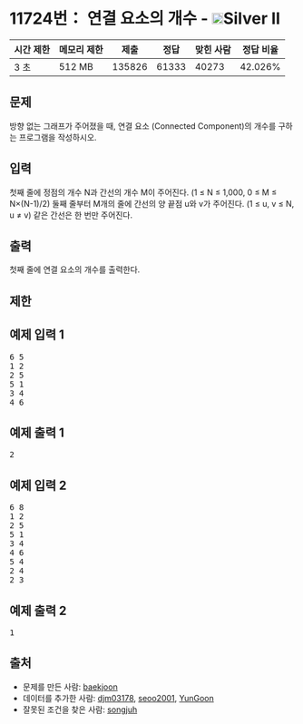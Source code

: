 # 11724번： 연결 요소의 개수 - <img src="https://static.solved.ac/tier_small/9.svg" style="height:20px" />Silver II


| 시간 제한 | 메모리 제한 | 제출 | 정답 | 맞힌 사람 | 정답 비율 |
| --- | --- | --- | --- | --- | --- |
| 3 초 | 512 MB | 135826 | 61333 | 40273 | 42.026% |


## 문제


방향 없는 그래프가 주어졌을 때, 연결 요소 (Connected Component)의 개수를 구하는 프로그램을 작성하시오.




## 입력


첫째 줄에 정점의 개수 N과 간선의 개수 M이 주어진다. (1 ≤ N ≤ 1,000, 0 ≤ M ≤ N×(N-1)/2) 둘째 줄부터 M개의 줄에 간선의 양 끝점 u와 v가 주어진다. (1 ≤ u, v ≤ N, u ≠ v) 같은 간선은 한 번만 주어진다.




## 출력


첫째 줄에 연결 요소의 개수를 출력한다.




## 제한




## 예제 입력 1


<pre>6 5
1 2
2 5
5 1
3 4
4 6
</pre>


## 예제 출력 1


<pre>2
</pre>




## 예제 입력 2


<pre>6 8
1 2
2 5
5 1
3 4
4 6
5 4
2 4
2 3
</pre>


## 예제 출력 2


<pre>1
</pre>






## 출처


- 문제를 만든 사람: [baekjoon](/user/baekjoon)
- 데이터를 추가한 사람: [djm03178](/user/djm03178), [seoo2001](/user/seoo2001), [YunGoon](/user/YunGoon)
- 잘못된 조건을 찾은 사람: [songjuh](/user/songjuh)





